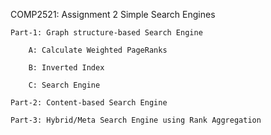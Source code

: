 COMP2521: Assignment 2 
Simple Search Engines


    Part-1: Graph structure-based Search Engine
        
        A: Calculate Weighted PageRanks

        B: Inverted Index
        
        C: Search Engine
        
    Part-2: Content-based Search Engine
    
    Part-3: Hybrid/Meta Search Engine using Rank Aggregation
